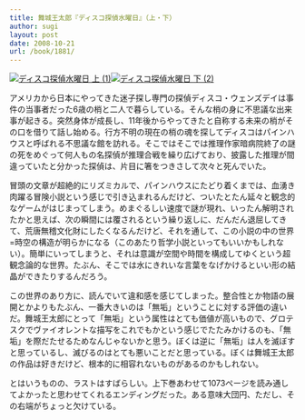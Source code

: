 ```yaml
---
title: 舞城王太郎『ディスコ探偵水曜日』（上・下）
author: sugi
layout: post
date: 2008-10-21
url: /book/1881/
---
```

<a href="http://www.amazon.co.jp/exec/obidos/ASIN/4104580031/chezsugi-22/ref=nosim/" name="amazletlink" target="_blank"><img src="http://i0.wp.com/ecx.images-amazon.com/images/I/51L-18cnfKL._SL160_.jpg?w=660" alt="ディスコ探偵水曜日 上 (1)" class="alignleft" data-recalc-dims="1" /></a><a href="http://www.amazon.co.jp/exec/obidos/ASIN/410458004X/chezsugi-22/ref=nosim/" name="amazletlink" target="_blank"><img src="http://i0.wp.com/ecx.images-amazon.com/images/I/51c7kdxBF9L._SL160_.jpg?w=660" alt="ディスコ探偵水曜日 下 (2)" class="alignleft" data-recalc-dims="1" /></a>

アメリカから日本にやってきた迷子探し専門の探偵ディスコ・ウェンズデイは事件の当事者だった6歳の梢と二人で暮らしている。そんな梢の身に不思議な出来事が起きる。突然身体が成長し、11年後からやってきたと自称する未来の梢がその口を借りて話し始める。行方不明の現在の梢の魂を探してディスコはパインハウスと呼ばれる不思議な館を訪れる。そこではそこでは推理作家暗病院終了の謎の死をめぐって何人もの名探偵が推理合戦を繰り広げており、披露した推理が間違っていたと分かった探偵は、片目に箸をつきさして次々と死んでいた。

冒頭の文章が超絶的にリズミカルで、パインハウスにたどり着くまでは、血湧き肉躍る冒険小説という感じで引き込まれるんだけど、ついたとたん延々と観念的なゲームがはじまってしまう。めまぐるしい速度で謎が現れ、いったん解明されたかと思えば、次の瞬間には覆されるという繰り返しに、だんだん退屈してきて、荒唐無稽文化財にしたくなるんだけど、それを通して、この小説の中の世界=時空の構造が明らかになる（このあたり哲学小説といってもいいかもしれない）。簡単にいってしまうと、それは意識が空間や時間を構成してゆくという超観念論的な世界。たぶん、そこでは水にきれいな言葉をなげかけるといい形の結晶ができたりするんだろう。

この世界のあり方に、読んでいて違和感を感じてしまった。整合性とか物語の展開とかよりもたぶん、一番大きいのは「無垢」ということに対する評価の違いだ。舞城王太郎にとって「無垢」という属性はとても価値が高いもので、グロテスクでヴァイオレントな描写をこれでもかという感じでたたみかけるのも、「無垢」を際だたせるためなんじゃないかと思う。ぼくは逆に「無垢」は人を滅ぼすと思っているし、滅びるのはとても悪いことだと思っている。ぼくは舞城王太郎の作品は好きだけど、根本的に相容れないものがあるのかもしれない。

とはいうものの、ラストはすばらしい。上下巻あわせて1073ページを読み通してよかったと思わせてくれるエンディングだった。ある意味大団円、ただし、その右端がちょっと欠けている。

